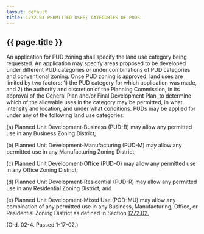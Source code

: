 ```yaml
---
layout: default 
title: 1272.03 PERMITTED USES; CATEGORIES OF PUDS .
---
```


{{ page.title }}
----------------

An application for PUD zoning shall specify the land use category being
requested. An application may specify areas proposed to be developed
under different PUD categories or under combinations of PUD categories
and conventional zoning. Once PUD zoning is approved, land uses are
limited by two factors: 1) the PUD category for which application was
made, and 2) the authority and discretion of the Planning Commission, in
its approval of the General Plan and/or Final Development Plan, to
determine which of the allowable uses in the category may be permitted,
in what intensity and location, and under what conditions. PUDs may be
applied for under any of the following land use categories:

​(a) Planned Unit Development-Business (PUD-B) may allow any permitted
use in any Business Zoning District;

​(b) Planned Unit Development-Manufacturing (PUD-M) may allow any
permitted use in any Manufacturing Zoning District;

​(c) Planned Unit Development-Office (PUD-O) may allow any permitted use
in any Office Zoning District;

​(d) Planned Unit Development-Residential (PUD-R) may allow any
permitted use in any Residential Zoning District; and

​(e) Planned Unit Development-Mixed Use (POD-MU) may allow any
combination of any permitted use in any Business, Manufacturing, Office,
or Residential Zoning District as defined in Section
[1272.02.](533c47b3.html)

(Ord. 02-4. Passed 1-17-02.)
